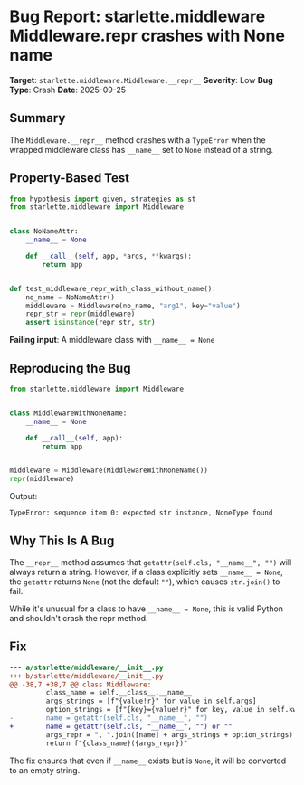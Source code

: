 # Bug Report: starlette.middleware Middleware.__repr__ crashes with None __name__

**Target**: `starlette.middleware.Middleware.__repr__`
**Severity**: Low
**Bug Type**: Crash
**Date**: 2025-09-25

## Summary

The `Middleware.__repr__` method crashes with a `TypeError` when the wrapped middleware class has `__name__` set to `None` instead of a string.

## Property-Based Test

```python
from hypothesis import given, strategies as st
from starlette.middleware import Middleware


class NoNameAttr:
    __name__ = None

    def __call__(self, app, *args, **kwargs):
        return app


def test_middleware_repr_with_class_without_name():
    no_name = NoNameAttr()
    middleware = Middleware(no_name, "arg1", key="value")
    repr_str = repr(middleware)
    assert isinstance(repr_str, str)
```

**Failing input**: A middleware class with `__name__ = None`

## Reproducing the Bug

```python
from starlette.middleware import Middleware


class MiddlewareWithNoneName:
    __name__ = None

    def __call__(self, app):
        return app


middleware = Middleware(MiddlewareWithNoneName())
repr(middleware)
```

Output:
```
TypeError: sequence item 0: expected str instance, NoneType found
```

## Why This Is A Bug

The `__repr__` method assumes that `getattr(self.cls, "__name__", "")` will always return a string. However, if a class explicitly sets `__name__ = None`, the `getattr` returns `None` (not the default `""`), which causes `str.join()` to fail.

While it's unusual for a class to have `__name__ = None`, this is valid Python and shouldn't crash the repr method.

## Fix

```diff
--- a/starlette/middleware/__init__.py
+++ b/starlette/middleware/__init__.py
@@ -38,7 +38,7 @@ class Middleware:
         class_name = self.__class__.__name__
         args_strings = [f"{value!r}" for value in self.args]
         option_strings = [f"{key}={value!r}" for key, value in self.kwargs.items()]
-        name = getattr(self.cls, "__name__", "")
+        name = getattr(self.cls, "__name__", "") or ""
         args_repr = ", ".join([name] + args_strings + option_strings)
         return f"{class_name}({args_repr})"
```

The fix ensures that even if `__name__` exists but is `None`, it will be converted to an empty string.